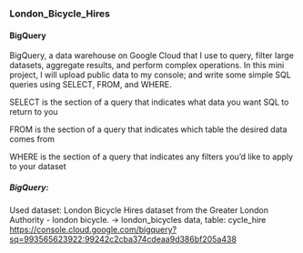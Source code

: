 ﻿### London_Bicycle_Hires
#### BigQuery


BigQuery, a data warehouse on Google Cloud that I use to query, filter large datasets, aggregate results, and perform complex operations. In this mini project, I will upload public data to my console; and write some simple SQL queries using SELECT, FROM, and WHERE.


SELECT is the section of a query that indicates what data you want SQL to return to you

FROM is the section of a query that indicates which table the desired data comes from 

WHERE is the section of a query that indicates any filters you’d like to apply to your dataset


##### BigQuery: 
Used dataset: London Bicycle Hires dataset from the Greater London Authority -  london bicycle. -> london_bicycles data, table: cycle_hire
https://console.cloud.google.com/bigquery?sq=993565623922:99242c2cba374cdeaa9d386bf205a438
